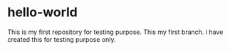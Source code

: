 # hello-world
This is my first repository for testing purpose.
This my first branch.
i have created this for testing purpose only.
